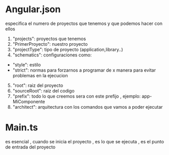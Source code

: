 # Angular.json 
especifica el numero de proyectos que tenemos y que podemos hacer con ellos 

1. "projects": proyectos que tenemos 
2. "PrimerProyecto": nuestro proyecto
3. "projectType": tipo de proyecto (application,library..)
4. "schematics": configuraciones como:
- "style": estilo
- "strict": normas para forzarnos a programar de x manera para evitar problemas en la ejecucion
5. "root": raiz del proyecto
6. "sourceRoot": raiz del codigo
7. "prefix": todo lo que creemos sera con este prefijo , ejemplo: app-MiComponente
8. "architect": arquitectura con los comandos que vamos a poder ejecutar

# Main.ts

es esencial , cuando se inicia el proyecto , es lo que se ejecuta , es el punto de entrada del proyecto